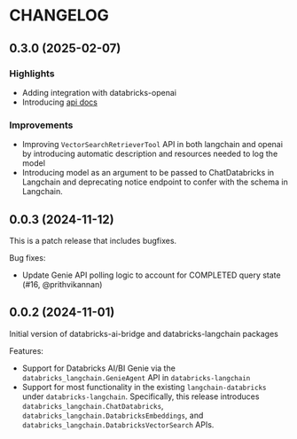 # CHANGELOG

## 0.3.0 (2025-02-07)

### Highlights
- Adding integration with databricks-openai
- Introducing [api docs](https://api-docs.databricks.com/python/databricks-ai-bridge/index.html)

### Improvements
- Improving `VectorSearchRetrieverTool` API in both langchain and openai by introducing automatic description and resources needed to log the model
- Introducing model as an argument to be passed to ChatDatabricks in Langchain and deprecating notice endpoint to confer with the schema in Langchain.


## 0.0.3 (2024-11-12)
This is a patch release that includes bugfixes.

Bug fixes:

- Update Genie API polling logic to account for COMPLETED query state (#16, @prithvikannan)


## 0.0.2 (2024-11-01)
Initial version of databricks-ai-bridge and databricks-langchain packages

Features:

- Support for Databricks AI/BI Genie via the `databricks_langchain.GenieAgent` API in `databricks-langchain`
- Support for most functionality in the existing `langchain-databricks` under `databricks-langchain`. Specifically, this 
  release introduces `databricks_langchain.ChatDatabricks`, `databricks_langchain.DatabricksEmbeddings`, and
  `databricks_langchain.DatabricksVectorSearch` APIs. 
